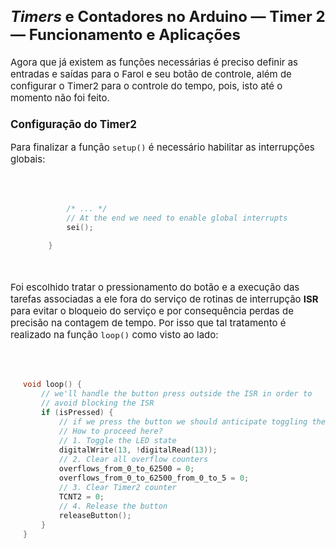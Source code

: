 <style scoped>
    ul, ol {
        font-size: 13px;
    }
    h2 {
        font-size: 24px;
    }
    h3 {
        font-size: 17px;
    }
    p {
        font-size: 15px;
    }
    #codigo-container {
        display: flex;
        justify-content: center;
        text-align: left; /* Para garantir alinhamento do texto à esquerda */
    }
    #codigo-container pre,
    #codigo-container code {
        width: 100%; /* Ocupa a largura total da `div` */
        max-width: 650px; /* Um valor máximo de largura pode ser útil */
        font-size: 12px; /* Ou qualquer tamanho que prefira */
        padding: 20px; /* Ajuste conforme necessário */
        box-sizing: border-box; /* Inclui o padding no cálculo da largura */
    }

</style>

## _Timers_ e Contadores no Arduino — Timer 2 — Funcionamento e Aplicações

Agora que já existem as funções necessárias é preciso definir as entradas e saídas para o Farol e seu botão de controle, além de configurar o Timer2 para o controle do tempo, pois, isto até o momento não foi feito.

### Configuração do Timer2

<div class="flex-container">
<div class="column-container">

Para finalizar a função `setup()` é necessário habilitar as interrupções globais:

<div id="codigo-container" markdown="1">

```cpp

    /* ... */
    // At the end we need to enable global interrupts
    sei();

}
```

</div>

Foi escolhido tratar o pressionamento do botão e a execução das tarefas associadas a ele fora do serviço de rotinas de interrupção **ISR** para evitar o bloqueio do serviço  e por consequência perdas de precisão na contagem de tempo. Por isso que tal tratamento é realizado na função `loop()` como visto ao lado:

</div>

<div class="column-container">
<div id="codigo-container" markdown="1">

```cpp

void loop() {
    // we'll handle the button press outside the ISR in order to
    // avoid blocking the ISR
    if (isPressed) {
        // if we press the button we should anticipate toggling the LED state
        // How to proceed here? 
        // 1. Toggle the LED state
        digitalWrite(13, !digitalRead(13));
        // 2. Clear all overflow counters
        overflows_from_0_to_62500 = 0;
        overflows_from_0_to_62500_from_0_to_5 = 0;
        // 3. Clear Timer2 counter
        TCNT2 = 0;
        // 4. Release the button
        releaseButton();
    }
}

```

</div>
</div>
</div>
